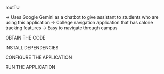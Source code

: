 r o u t T U 

-> Uses Google Gemini as a chatbot to give assistant to students who are using this application
-> College navigation application that has calorie tracking features
-> Easy to navigate through campus


OBTAIN THE CODE



INSTALL DEPENDENCIES



CONFIGURE THE APPLICATION



RUN THE APPLICATION
 
 
